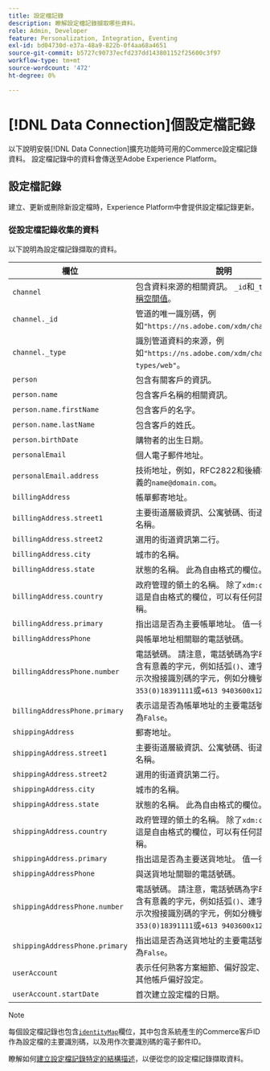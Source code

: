 ```yaml
---
title: 設定檔記錄
description: 瞭解設定檔記錄擷取哪些資料。
role: Admin, Developer
feature: Personalization, Integration, Eventing
exl-id: bd04730d-e37a-48a9-822b-0f4aa68a4651
source-git-commit: b5727c90737ecfd237dd143801152f25600c3f97
workflow-type: tm+mt
source-wordcount: '472'
ht-degree: 0%

---
```


# [!DNL Data Connection]個設定檔記錄

以下說明安裝[!DNL Data Connection]擴充功能時可用的Commerce設定檔記錄資料。 設定檔記錄中的資料會傳送至Adobe Experience Platform。

## 設定檔記錄

建立、更新或刪除新設定檔時，Experience Platform中會提供設定檔記錄更新。

### 從設定檔記錄收集的資料

以下說明為設定檔記錄擷取的資料。

| 欄位 | 說明 |
|---|---|
| `channel` | 包含資料來源的相關資訊。 `_id`和`_type`都包含[名稱空間值](https://experienceleague.adobe.com/en/docs/experience-platform/xdm/schema/namespaces)。 |
| `channel._id` | 管道的唯一識別碼，例如`"https://ns.adobe.com/xdm/channels/web"`。 |
| `channel._type` | 識別管道資料的來源，例如`"https://ns.adobe.com/xdm/channel-types/web"`。 |
| `person` | 包含有關客戶的資訊。 |
| `person.name` | 包含客戶名稱的相關資訊。 |
| `person.name.firstName` | 包含客戶的名字。 |
| `person.name.lastName` | 包含客戶的姓氏。 |
| `person.birthDate` | 購物者的出生日期。 |
| `personalEmail` | 個人電子郵件地址。 |
| `personalEmail.address` | 技術地址，例如，RFC2822和後續標準中通常定義的`name@domain.com`。 |
| `billingAddress` | 帳單郵寄地址。 |
| `billingAddress.street1` | 主要街道層級資訊、公寓號碼、街道號碼和街道名稱。 |
| `billingAddress.street2` | 選用的街道資訊第二行。 |
| `billingAddress.city` | 城市的名稱。 |
| `billingAddress.state` | 狀態的名稱。 此為自由格式的欄位。 |
| `billingAddress.country` | 政府管理的領土的名稱。 除了`xdm:countryCode`，這是自由格式的欄位，可以有任何語言的國家名稱。 |
| `billingAddress.primary` | 指出這是否為主要帳單地址。 值一律為`False`。 |
| `billingAddressPhone` | 與帳單地址相關聯的電話號碼。 |
| `billingAddressPhone.number` | 電話號碼。 請注意，電話號碼為字串，並可能包含有意義的字元，例如括弧`()`、連字型大小`-`或表示次撥接識別碼的字元，例如分機號碼`x`，例如`1-353(0)18391111`或`+613 9403600x1234`。 |
| `billingAddressPhone.primary` | 表示這是否為帳單地址的主要電話號碼。 值一律為`False`。 |
| `shippingAddress` | 郵寄地址。 |
| `shippingAddress.street1` | 主要街道層級資訊、公寓號碼、街道號碼和街道名稱。 |
| `shippingAddress.street2` | 選用的街道資訊第二行。 |
| `shippingAddress.city` | 城市的名稱。 |
| `shippingAddress.state` | 狀態的名稱。 此為自由格式的欄位。 |
| `shippingAddress.country` | 政府管理的領土的名稱。 除了`xdm:countryCode`，這是自由格式的欄位，可以有任何語言的國家名稱。 |
| `shippingAddress.primary` | 指出這是否為主要送貨地址。 值一律為`False`。 |
| `shippingAddressPhone` | 與送貨地址關聯的電話號碼。 |
| `shippingAddressPhone.number` | 電話號碼。 請注意，電話號碼為字串，並可能包含有意義的字元，例如括弧`()`、連字型大小`-`或表示次撥接識別碼的字元，例如分機號碼`x`，例如`1-353(0)18391111`或`+613 9403600x1234`。 |
| `shippingAddressPhone.primary` | 指出這是否為送貨地址的主要電話號碼。 值一律為`False`。 |
| `userAccount` | 表示任何熟客方案細節、偏好設定、登入流程和其他帳戶偏好設定。 |
| `userAccount.startDate` | 首次建立設定檔的日期。 |

>[!NOTE]
>
>每個設定檔記錄也包含[`identityMap`](https://experienceleague.adobe.com/en/docs/experience-platform/xdm/field-groups/profile/identitymap)欄位，其中包含系統產生的Commerce客戶ID作為設定檔的主要識別碼，以及用作次要識別碼的電子郵件ID。

瞭解如何[建立設定檔記錄特定的結構描述](profile-data.md)，以便從您的設定檔記錄擷取資料。
